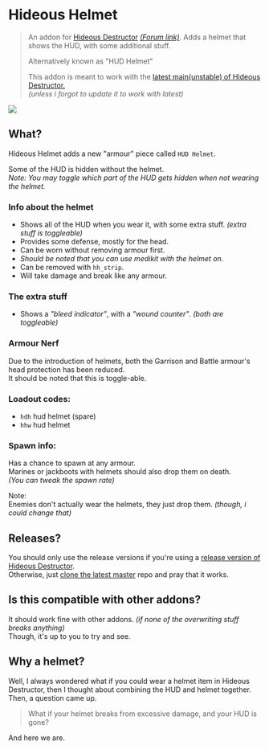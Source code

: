 # Hideous Helmet
> An addon for [Hideous Destructor](https://codeberg.org/mc776/hideousdestructor) [*(Forum link)*](https://forum.zdoom.org/viewtopic.php?f=43&t=12973). Adds a helmet that shows the HUD, with some additional stuff.
>
> Alternatively known as "HUD Helmet"
>
> This addon is meant to work with the [latest main(unstable) of Hideous Destructor.](https://codeberg.org/mc776/hideousdestructor/archive/main.zip)\
> *(unless i forgot to update it to work with latest)*

![](https://i.imgur.com/DBRthvZ.png)

## What?
Hideous Helmet adds a new "armour" piece called `HUD Helmet`.

Some of the HUD is hidden without the helmet.\
*Note: You may toggle which part of the HUD gets hidden when not wearing the helmet.*

### Info about the helmet
* Shows all of the HUD when you wear it, with some extra stuff. *(extra stuff is toggleable)*
* Provides some defense, mostly for the head.
* Can be worn without removing armour first.
* *Should be noted that you can use medikit with the helmet on.*
* Can be removed with `hh_strip`.
* Will take damage and break like any armour.

### The extra stuff
* Shows a *"bleed indicator"*, with a *"wound counter"*. *(both are toggleable)*

### Armour Nerf
Due to the introduction of helmets, both the Garrison and Battle armour's head protection has been reduced.\
It should be noted that this is toggle-able.

### Loadout codes:
* `hdh` hud helmet (spare)
* `hhw` hud helmet

### Spawn info:
Has a chance to spawn at any armour.\
Marines or jackboots with helmets should also drop them on death.\
*(You can tweak the spawn rate)*

Note:\
Enemies don't actually wear the helmets, they just drop them. *(though, i could change that)*

## Releases?
You should only use the release versions if you're using a [release version of Hideous Destructor](https://codeberg.org/mc776/hideousdestructor/releases).\
Otherwise, just [clone the latest master](https://github.com/dastrukar/hideous-helmet/archive/refs/heads/master.zip) repo and pray that it works.

## Is this compatible with other addons?
It should work fine with other addons. *(if none of the overwriting stuff breaks anything)*\
Though, it's up to you to try and see.

## Why a helmet?
Well, I always wondered what if you could wear a helmet item in Hideous Destructor, then I thought about combining the HUD and helmet together.\
Then, a question came up.

> What if your helmet breaks from excessive damage, and your HUD is gone?

And here we are.
